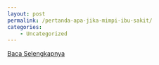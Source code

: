 ```yaml
---
layout: post
permalink: /pertanda-apa-jika-mimpi-ibu-sakit/
categories:
    - Uncategorized
---
```


[Baca Selengkapnya](/04)